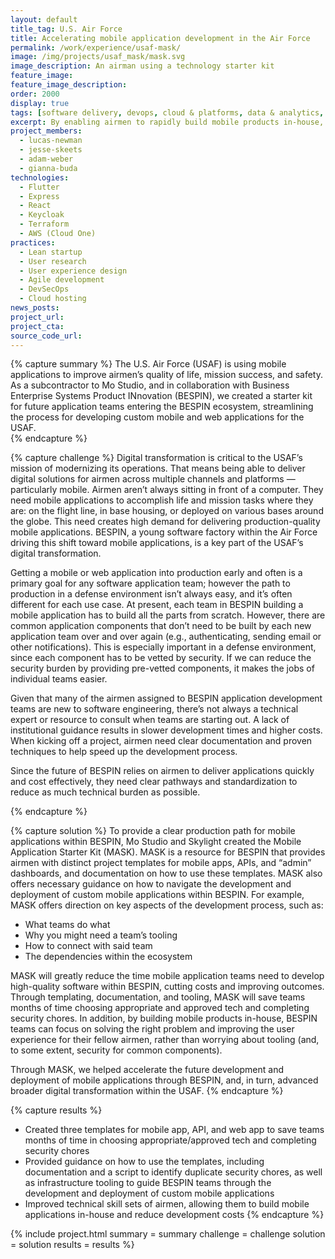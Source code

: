 ```yaml
---
layout: default
title_tag: U.S. Air Force
title: Accelerating mobile application development in the Air Force
permalink: /work/experience/usaf-mask/
image: /img/projects/usaf_mask/mask.svg
image_description: An airman using a technology starter kit
feature_image: 
feature_image_description:
order: 2000
display: true
tags: [software delivery, devops, cloud & platforms, data & analytics, apis, security & privacy, research & design, defense, air force, lucas newman, jesse skeets, adam weber, gianna buda]
excerpt: By enabling airmen to rapidly build mobile products in-house, the USAF can accelerate the delivery of mission value, reduce application development costs, and grow the skill sets of its force.
project_members:
  - lucas-newman
  - jesse-skeets
  - adam-weber
  - gianna-buda
technologies:
  - Flutter
  - Express
  - React
  - Keycloak
  - Terraform
  - AWS (Cloud One)
practices:
  - Lean startup
  - User research
  - User experience design
  - Agile development
  - DevSecOps
  - Cloud hosting
news_posts:
project_url:
project_cta:
source_code_url:
---
```


{% capture summary %}
The U.S. Air Force (USAF) is using mobile applications to improve airmen’s quality of life, mission success, and safety. As a subcontractor to Mo Studio, and in collaboration with Business Enterprise Systems Product INnovation (BESPIN), we created a starter kit for future application teams entering the BESPIN ecosystem, streamlining the process for developing custom mobile and web applications for the USAF.  
{% endcapture %}

{% capture challenge %}
Digital transformation is critical to the USAF’s mission of modernizing its operations. That means being able to deliver digital solutions for airmen across multiple channels and platforms — particularly mobile. Airmen aren’t always sitting in front of a computer. They need mobile applications to accomplish life and mission tasks where they are: on the flight line, in base housing, or deployed on various bases around the globe. This need creates high demand for delivering production-quality mobile applications. BESPIN, a young software factory within the Air Force driving this shift toward mobile applications, is a key part of the USAF’s digital transformation. 

Getting a mobile or web application into production early and often is a primary goal for any software application team; however the path to production in a defense environment isn’t always easy, and it’s often different for each use case. At present, each team in BESPIN building a mobile application has to build all the parts from scratch. However, there are common application components that don’t need to be built by each new application team over and over again (e.g., authenticating, sending email or other notifications). This is especially important in a defense environment, since each component has to be vetted by security. If we can reduce the security burden by providing pre-vetted components, it makes the jobs of individual teams easier. 

Given that many of the airmen assigned to BESPIN application development teams are new to software engineering, 
there’s not always a technical expert or resource to consult when teams are starting out. 
A lack of institutional guidance results in slower development times and higher costs. 
When kicking off a project, airmen need clear documentation and proven techniques to help speed up the development process.

Since the future of BESPIN relies on airmen to deliver applications quickly and cost effectively, 
they need clear pathways and standardization to reduce as much technical burden as possible.

{% endcapture %}

{% capture solution %}
To provide a clear production path for mobile applications within BESPIN, Mo Studio and Skylight created the Mobile Application Starter Kit (MASK). MASK is a resource for BESPIN that provides airmen with distinct project templates for mobile apps, APIs, and “admin” dashboards, and documentation on how to use these templates. MASK also offers necessary guidance on how to navigate the development and deployment of custom mobile applications within BESPIN. For example, MASK offers direction on key aspects of the development process, such as:
- What teams do what 
- Why you might need a team’s tooling 
- How to connect with said team
- The dependencies within the ecosystem

MASK will greatly reduce the time mobile application teams need to develop high-quality software within BESPIN, cutting costs and improving outcomes. Through templating, documentation, and tooling, MASK will save teams months of time choosing appropriate and approved tech and completing security chores. In addition, by building mobile products in-house, BESPIN teams can focus on solving the right problem and improving the user experience for their fellow airmen, rather than worrying about tooling (and, to some extent, security for common components).  

Through MASK, we helped accelerate the future development and deployment of mobile applications through BESPIN, and, in turn, advanced broader digital transformation within the USAF.
{% endcapture %}

{% capture results %}
- Created three templates for mobile app, API, and web app to save teams months of time in choosing appropriate/approved tech and completing security chores
- Provided guidance on how to use the templates, including documentation and a script to identify duplicate security chores, as well as infrastructure tooling to guide BESPIN teams through the development and deployment of custom mobile applications
- Improved technical skill sets of airmen, allowing them to build mobile applications in-house and reduce development costs
{% endcapture %}

{% include project.html
  summary = summary
  challenge = challenge
  solution = solution
  results = results
%}

